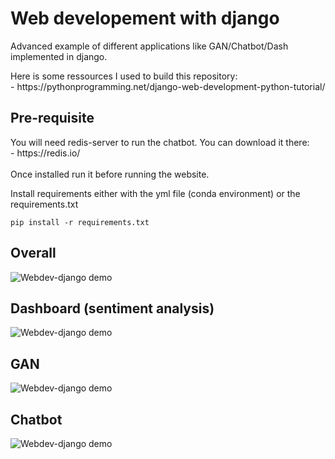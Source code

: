 <h1>Web developement with django</h1>

<p>Advanced example of different applications like GAN/Chatbot/Dash implemented in django.</p>
<p>Here is some ressources I used to build this repository:<br>
- https://pythonprogramming.net/django-web-development-python-tutorial/ </p>

<h2>Pre-requisite</h2>

<p>You will need redis-server to run the chatbot. You can download it there: <br>
- https://redis.io/ <br><br>
Once installed run it before running the website.</p>

<p>Install requirements either with the yml file (conda environment) or the requirements.txt </p>

```
pip install -r requirements.txt
```

<h2>Overall</h2>

![Webdev-django demo](demogif/overall.gif)

<h2>Dashboard (sentiment analysis)</h2>

![Webdev-django demo]((demogif/dashboard.gif))

<h2>GAN</h2>

![Webdev-django demo](demogif/gan.gif)

<h2>Chatbot</h2>

![Webdev-django demo](demogif/chatbot.gif)
